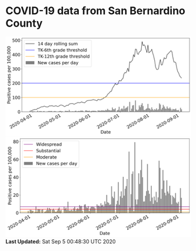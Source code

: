 # COVID-19 data from San Bernardino County
![image1](plots/graph.png)
![image2](plots/classification.png)
**Last Updated:** Sat Sep  5 00:48:30 UTC 2020